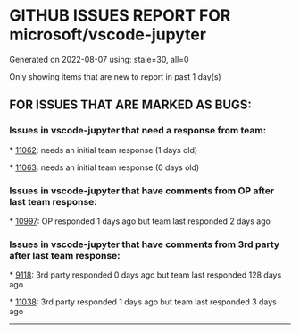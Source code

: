
# GITHUB ISSUES REPORT FOR microsoft/vscode-jupyter


Generated on 2022-08-07 using: stale=30, all=0


Only showing items that are new to report in past 1 day(s)


## FOR ISSUES THAT ARE MARKED AS BUGS:


### Issues in vscode-jupyter that need a response from team:


\* [11062](https://github.com/microsoft/vscode-jupyter/issues/11062 "IntelliSense works in python file (.py) but not in notebook (.ipynb)"): needs an initial team response (1 days old)

\* [11063](https://github.com/microsoft/vscode-jupyter/issues/11063 "Parameters completion popup not wrapping line"): needs an initial team response (0 days old)

### Issues in vscode-jupyter that have comments from OP after last team response:


\* [10997](https://github.com/microsoft/vscode-jupyter/issues/10997 "VScode Jupyter plugin - Display Dataframe as HTML table"): OP responded 1 days ago but team last responded 2 days ago

### Issues in vscode-jupyter that have comments from 3rd party after last team response:


\* [9118](https://github.com/microsoft/vscode-jupyter/issues/9118 "debug has stopped working for jupyter notebook"): 3rd party responded 0 days ago but team last responded 128 days ago

\* [11038](https://github.com/microsoft/vscode-jupyter/issues/11038 "Intellisense completions have duplicates when `python.pylanceLspNotebooksEnabled` is true"): 3rd party responded 1 days ago but team last responded 3 days ago

---
